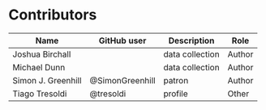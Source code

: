 # Contributors

Name               | GitHub user     | Description                          | Role
---                | ---             | ---                                  | ---
Joshua Birchall | | data collection | Author
Michael Dunn | | data collection | Author
Simon J. Greenhill | @SimonGreenhill | patron                               | Author
Tiago Tresoldi     | @tresoldi       | profile                              | Other

